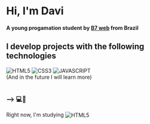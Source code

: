 # Hi, I'm Davi 
#### A young progamation student by <a href="https://lp.b7web.com.br/fullstack">B7 web</a> from Brazil 

## I develop projects with the following technologies 
<div style="display: inline_block">
    <img align= "center" src="https://img.shields.io/badge/HTML5-E34F26?style=for-the-badge&logo=html5&logoColor=white" alt="HTML5">
    <img align= "center" src="https://img.shields.io/badge/CSS3-1572B6?style=for-the-badge&logo=css3&logoColor=white" alt="CSS3">
    <img align= "center" src="https://img.shields.io/badge/JavaScript-F7DF1E?style=for-the-badge&logo=javascript&logoColor=black" alt="JAVASCRIPT">
</div> 
(And in the future I will learn more) <br/><br/>

<h3>--> 💻🌱</h3>

<div style="display: inline_block">
    Right now, I'm studying 
    <img align= "center" src="https://img.shields.io/badge/TypeScript-007ACC?style=for-the-badge&logo=typescript&logoColor=white" alt="HTML5">
</div>
